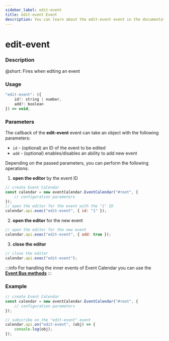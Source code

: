 ```yaml
---
sidebar_label: edit-event
title: edit-event Event
description: You can learn about the edit-event event in the documentation of the DHTMLX JavaScript Event Calendar library. Browse developer guides and API reference, try out code examples and live demos, and download a free 30-day evaluation version of DHTMLX Event Calendar.
---
```


# edit-event

### Description

@short: Fires when editing an event

### Usage

~~~jsx {}
"edit-event": ({
	id?: string | number, 
	add?: boolean
}) => void;
~~~

### Parameters

The callback of the **edit-event** event can take an object with the following parameters:

- `id` - (optional) an ID of the event to be edited
- `add` - (optional) enables/disables an ability to add new event

Depending on the passed parameters, you can perform the following operations:

1) **open the editor** by the event ID

~~~jsx {6}
// create Event Calendar
const calendar = new eventCalendar.EventCalendar("#root", {
	// configuration parameters
});
// open the editor for the event with the "1" ID
calendar.api.exec("edit-event", { id: "1" });
~~~

2) **open the editor** for the new event

~~~jsx {2}
// open the editor for the new event
calendar.api.exec("edit-event", { add: true });
~~~

3) **close the editor**

~~~jsx {2}
// close the editor 
calendar.api.exec("edit-event");
~~~

:::info
For handling the inner events of Event Calendar you can use the [**Event Bus methods**](api/overview/internal_eventbus_overview.md)
:::

### Example

~~~jsx {7-9}
// create Event Calendar
const calendar = new eventCalendar.EventCalendar("#root", {
	// configuration parameters
});

// subscribe on the "edit-event" event
calendar.api.on("edit-event", (obj) => {
	console.log(obj);
});
~~~
